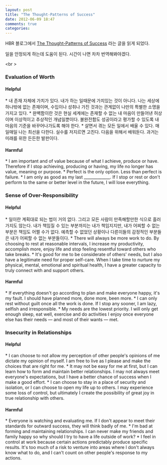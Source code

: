 ```yaml
---
layout: post
title: "The Thought-Patterns of Success"
date: 2012-06-09 18:47
comments: true
categories: 
---
```


HBR 블로그에서
[The Thought-Patterns of Success](http://blogs.hbr.org/cs/2012/04/the_thought-patterns_of_succes.html)
라는 글을 읽게 되었다.

일을 안정되게 하는데 도움이 된다. 시간이 나면 차차 번역해봐야겠다.

<br \>
<h3>Evaluation of Worth</h3>
<h4>Helpful</h4>
* 내 존재 자체에 가치가 있다. 내가 하는 일때문에 가치있는 것이 아니다. 
나는 세상에 하나밖에 없는 존재이며, 수입이나 성취나 가진 것과는 관계없이
나만의 특별한 소명을 가지고 있다.
* 완벽함이란 것은 현실 세계에는 존재할 수 없는 내 마음이 만들어낸 허상이며 이상적이고 추상적인 개념일뿐이다.
불완전함도 성공이라고 평가할 수 있도록 내 마음의 기준을 바꾸어나가도록 해야 한다.
* 살면서 겪는 모든 일에서 배울 수 있다. 매일매일 나는 최선을 다한다. 실수를 저지르면 고친다. 
다음을 위해서 배워둔다. 과거는 미래를 위한 든든한 발판이다.
<h4>Harmful</h4>
* I am important and of value because of what I achieve, produce or have.
Therefore if I stop achieving, producing or having, my life no longer has value, meaning or purpose.
* Perfect is the only option. Less than perfect is failure.
* I am only as good as my last _____________.
If I stop or rest or don't perform to the same or better level in the future, I will lose everything.

<h3>Sense of Over-Responsibility</h3>
<h4>Helpful</h4>
* 일이란 계획대로 되는 법이 거의 없다. 그리고 모든 사람이 만족해할만한 식으로 흘러가지도 않는다.
내가 책임질 수 있는 부분까지는 내가 책임지지만, 내가 어찌할 수 없는 부분은 책임도 어쩔 수가 없다.
예측할 수 없었던 상황이나 다른이들의 감정적인 부분들은 내가 어찌할 수 없는 부분들이다.
* There will always be more work to do. By choosing to rest at reasonable intervals, I increase my productivity, accomplish more, enjoy life and stop feeling resentful toward others who take breaks.
* It's good for me to be considerate of others' needs, but I also have a legitimate need for proper self-care. When I take time to nurture my physical, mental, emotional and spiritual health, I have a greater capacity to truly connect with and support others.

<h4>Harmful</h4>
* If everything doesn't go according to plan and make everyone happy, it's my fault. I should have planned more, done more, been more.  
* I can only rest without guilt once all the work is done. If I stop any sooner, I am lazy, selfish and irresponsible.
* My needs are the lowest priority. I will only get enough sleep, eat well, exercise and do activities I enjoy once everyone else has their needs — and most of their wants — met.

<h3>Insecurity in Relationships</h3>
<h4>Helpful</h4>
* I can choose to not allow my perception of other people's opinions of me dictate my opinion of myself. I am free to live as I please and make the choices that are right for me.
* It may not be easy for me at first, but I can learn how to form and maintain better relationships. I may not always meet everyone's expectations, but I have a better chance of success when I make a good effort.
* I can choose to stay in a place of security and isolation, or I can choose to open my life up to others. I may experience some loss of control, but ultimately I create the possibility of great joy in true relationship with others.

<h4>Harmful</h4>
* Everyone is watching and evaluating me. If I don't appear to meet their standards for outward success, they will think badly of me. 
* I'm bad at forming and maintaining relationships. I can never make my friends and family happy so why should I try to have a life outside of work?  
* I feel in control at work because certain actions predictably produce specific results. It's too much of a risk to venture into areas where I don't always know what to do, and I can't count on other people's response to my actions. 

